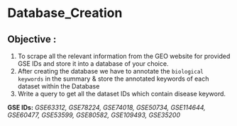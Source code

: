 # Database_Creation

## Objective : 
1. To scrape all the relevant information from the GEO website for provided GSE IDs and store it into a database of your choice. 
2. After creating the database we have to annotate the `biological keywords` in the summary & store the annotated keywords of each dataset within the Database 
3. Write a query to get all the dataset IDs which contain disease keyword.

__GSE IDs:__ _GSE63312, GSE78224, GSE74018, GSE50734, GSE114644, GSE60477, GSE53599, GSE80582, GSE109493, GSE35200_